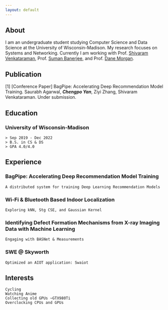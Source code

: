 ```yaml
---
layout: default
---
```


## About

I am an undergraduate student studying Computer Science and Data Science at the University of Wisconsin-Madison. My research focuses on Systems and Networking. Currently I am working with Prof. [Shivaram Venkataraman](https://shivaram.org/), Prof. [Suman Banerjee](https://pages.cs.wisc.edu/~suman/), and Prof. [Dane Morgan](https://directory.engr.wisc.edu/mse/faculty/morgan_dane).

## Publication

[1] [Conference Paper] BagPipe: Accelerating Deep Recommendation Model Training. Saurabh Agarwal, _**Chengpo Yan**_, Ziyi Zhang, Shivaram Venkataraman. Under submission.

## Education

### University of Wisconsin-Madison
```
> Sep 2019 - Dec 2022
> B.S. in CS & DS
> GPA 4.0/4.0
```

## Experience

### BagPipe: Accelerating Deep Recommendation Model Training
```
A distributed system for training Deep Learning Recommendation Models
```

### Wi-Fi & Bluetooth Based Indoor Localization
```
Exploring kNN, Stg CSE, and Gaussian Kernel
```

### Identifying Defect Formation Mechanisms from X-ray Imaging Data with Machine Learning
```
Engaging with BASNet & Measurements
```

### SWE @ Skyworth
```
Optimized an AIOT application: Swaiot
```

## Interests
```
Cycling
Watching Anime
Collecting old GPUs ~GTX980Ti
Overclocking CPUs and GPUs
```
